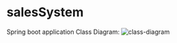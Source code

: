 # salesSystem
Spring boot application
Class Diagram: 
![class-diagram](https://user-images.githubusercontent.com/35579766/177220415-60b4526d-2830-4312-801b-5849a43142d7.jpeg)
